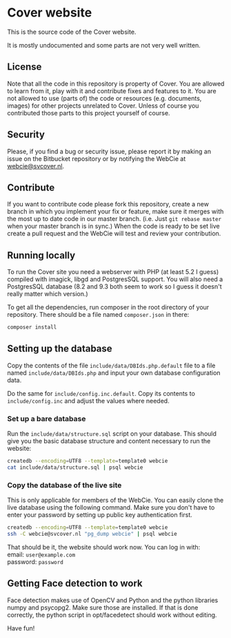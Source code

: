 # Cover website
This is the source code of the Cover website.

It is mostly undocumented and some parts are not very well written.

## License
Note that all the code in this repository is property of Cover. You are allowed to learn from it, play with it and contribute fixes and features to it. You are not allowed to use (parts of) the code or resources (e.g. documents, images) for other projects unrelated to Cover. Unless of course you contributed those parts to this project yourself of course.

## Security
Please, if you find a bug or security issue, please report it by making an issue on the Bitbucket repository or by notifying the WebCie at webcie@svcover.nl.

## Contribute
If you want to contribute code please fork this repository, create a new branch in which you implement your fix or feature, make sure it merges with the most up to date code in our master branch. (i.e. Just `git rebase master` when your master branch is in sync.) When the code is ready to be set live create a pull request and the WebCie will test and review your contribution.

## Running locally
To run the Cover site you need a webserver with PHP (at least 5.2 I guess) compiled with imagick, libgd and PostgresSQL support. You will also need a PostgresSQL database (8.2 and 9.3 both seem to work so I guess it doesn't really matter which version.)

To get all the dependencies, run composer in the root directory of your repository. There should be a file named `composer.json` in there:

```bash
composer install
```

## Setting up the database
Copy the contents of the file `include/data/DBIds.php.default` file to a file named `include/data/DBIds.php` and input your own database configuration data.

Do the same for `include/config.inc.default`. Copy its contents to `include/config.inc` and adjust the values where needed.

### Set up a bare database
Run the `include/data/structure.sql` script on your database. This should give you the basic database structure and content necessary to run the website:

```bash
createdb --encoding=UTF8 --template=template0 webcie 
cat include/data/structure.sql | psql webcie
```

### Copy the database of the live site
This is only applicable for members of the WebCie. You can easily clone the live database using the following command. Make sure you don't have to enter your password by setting up public key authentication first.

```bash
createdb --encoding=UTF8 --template=template0 webcie 
ssh -C webcie@svcover.nl "pg_dump webcie" | psql webcie
```

That should be it, the website should work now. You can log in with:  
email: `user@example.com`  
password: `password`

## Getting Face detection to work
Face detection makes use of OpenCV and Python and the python libraries numpy and psycopg2. Make sure those are installed. If that is done correctly, the python script in opt/facedetect should work without editing.

Have fun!